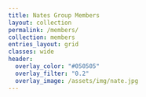 ```yaml
---
title: Nates Group Members
layout: collection
permalink: /members/
collection: members
entries_layout: grid
classes: wide
header:
  overlay_color: "#050505"
  overlay_filter: "0.2"
  overlay_image: /assets/img/nate.jpg
---
```







  
